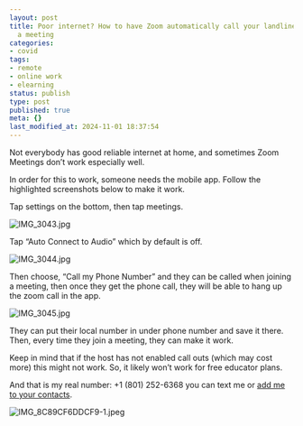 ```yaml
---
layout: post
title: Poor internet? How to have Zoom automatically call your landline when you join
  a meeting
categories:
- covid
tags:
- remote
- online work
- elearning
status: publish
type: post
published: true
meta: {}
last_modified_at: 2024-11-01 18:37:54
---
```


Not everybody has good reliable internet at home, and sometimes Zoom Meetings don’t work especially well.

In order for this to work, someone needs the mobile app. Follow the highlighted screenshots below to make it work.

Tap settings on the bottom, then tap meetings. 

































































  

    
  
    
![IMG_3043.jpg](/squarespace_images/content_v1_4fffa949e4b0b4590d67b4e7_1584727264852-XEB4RSN32DNQJNGZ26CT_IMG_3043.jpg_)
  


  





Tap “Auto Connect to Audio” which by default is off. 

































































  

    
  
    
![IMG_3044.jpg](/squarespace_images/content_v1_4fffa949e4b0b4590d67b4e7_1584726993993-80UF1LODLAM0CGN03FN6_IMG_3044.jpg_)
  


  





Then choose, “Call my Phone Number” and they can be called when joining a meeting, then once they get the phone call, they will be able to hang up the zoom call in the app. 

































































  

    
  
    
![IMG_3045.jpg](/squarespace_images/content_v1_4fffa949e4b0b4590d67b4e7_1584727050360-EPVAEA3IKE561MAZB53Q_IMG_3045.jpg_)
  


  





They can put their local number in under phone number and save it there. Then, every time they join a meeting, they can make it work. 

























Keep in mind that if the host has not enabled call outs (which may cost more) this might not work. So, it likely won’t work for free educator plans.

























And that is my real number: +1 (801) 252-6368 you can text me or 
[add me to your contacts](https://my.community.com/jethrojones).

































































  

    
  
    
![IMG_8C89CF6DDCF9-1.jpeg](/squarespace_images/content_v1_4fffa949e4b0b4590d67b4e7_1584727169034-LYO33PHH7ALH23F1YLAE_IMG_8C89CF6DDCF9-1.jpeg_)

